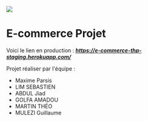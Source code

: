 ![](https://media.giphy.com/media/VsSksaIufXQR2/giphy.gif)


# E-commerce Projet

Voici le lien en production : ***https://e-commerce-thp-staging.herokuapp.com/***

Projet réaliser par l'équipe :
  - Maxime Parsis
  - LIM SEBASTIEN
  - ABDUL Jiad
  - GOLFA AMADOU
  - MARTIN THÉO
  - MULEZI Guillaume
